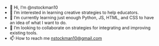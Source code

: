- 👋 Hi, I’m @nstockman10
- 👀 I’m interested in learning creative strategies to help educators. 
- 🌱 I’m currently learning just enough Python, JS, HTML, and CSS to have an idea of what I want to do.
- 💞️ I’m looking to collaborate on strategies for integrating and improving existing tools.
- 📫 How to reach me nstockman10@gmail.com

<!---
nstockman10/nstockman10 is a ✨ special ✨ repository because its `README.md` (this file) appears on your GitHub profile.
You can click the Preview link to take a look at your changes.
--->
